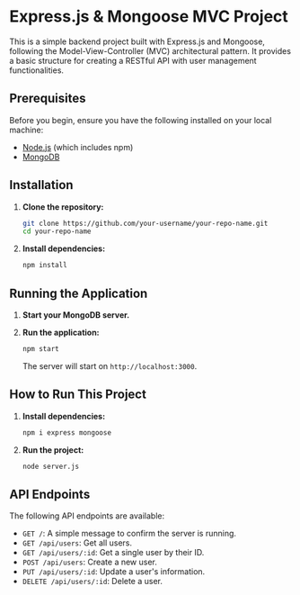 # Express.js & Mongoose MVC Project

This is a simple backend project built with Express.js and Mongoose, following the Model-View-Controller (MVC) architectural pattern. It provides a basic structure for creating a RESTful API with user management functionalities.

## Prerequisites

Before you begin, ensure you have the following installed on your local machine:

- [Node.js](https://nodejs.org/en/) (which includes npm)
- [MongoDB](https://www.mongodb.com/try/download/community)

## Installation

1.  **Clone the repository:**

    ```bash
    git clone https://github.com/your-username/your-repo-name.git
    cd your-repo-name
    ```

2.  **Install dependencies:**

    ```bash
    npm install
    ```

## Running the Application

1.  **Start your MongoDB server.**

2.  **Run the application:**

    ```bash
    npm start
    ```

    The server will start on `http://localhost:3000`.

## How to Run This Project

1.  **Install dependencies:**
    ```bash
    npm i express mongoose
    ```
2.  **Run the project:**
    ```bash
    node server.js
    ```

## API Endpoints

The following API endpoints are available:

- `GET /`: A simple message to confirm the server is running.
- `GET /api/users`: Get all users.
- `GET /api/users/:id`: Get a single user by their ID.
- `POST /api/users`: Create a new user.
- `PUT /api/users/:id`: Update a user's information.
- `DELETE /api/users/:id`: Delete a user.
